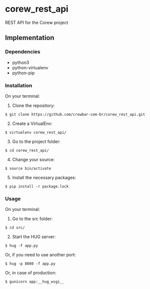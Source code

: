 # corew_rest_api
REST API for the Corew project

## Implementation

### Dependencies

* python3
* python-virtualenv
* python-pip

### Installation
On your terminal:

1. Clone the repository:
```
$ git clone https://github.com/crowbar-com-br/corew_rest_api.git
```
2. Create a VirtualEnv:
```
$ virtualenv corew_rest_api/
```
3. Go to the project folder:
```
$ cd corew_rest_api/
```
4. Change your source:
```
$ source bin/activate
```
5. Install the necessary packages:
```
$ pip install -r package.lock
```

### Usage
On your terminal:

1. Go to the src folder:
```
$ cd src/
```
2. Start the HUG server:
```
$ hug -f app.py
```
Or, if you need to use another port:
```
$ hug -p 8080 -f app.py
```
Or, in case of production:
```
$ gunicorn app:__hug_wsgi__
```
